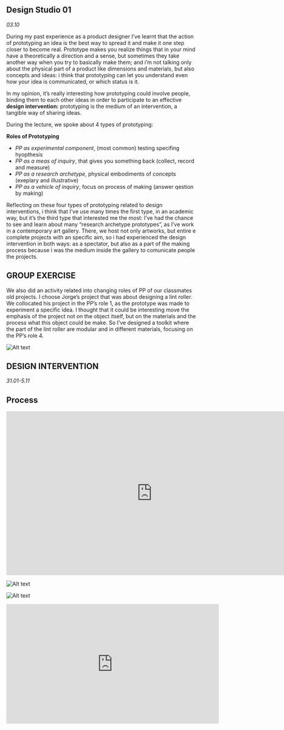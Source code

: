 ## Design Studio 01
*03.10*

During my past experience as a product designer I’ve learnt that the action of prototyping an idea is the best way to spread it and make it one step closer to become real. Prototype makes you realize things that in your mind have a theoretically a direction and a sense, but sometimes they take another way when you try to basically make them; and i’m not talking only about the physical part of a product like dimensions and materials, but also concepts and ideas: i think that prototyping can let you understand even how your idea is communicated, or which status is it. 

In my  opinion, it’s really interesting how prototyping could involve people, binding them to each other ideas in order to participate to an effective **design intervention:** prototyping is the medium of an intervention, a tangible way of sharing ideas.

During the lecture, we spoke about 4 types of prototyping: 

**Roles of Prototyping**

- *PP as experimental component*, (most common) testing specifing hyopthesis
- *PP as a meas of inquiry*, that gives you something back (collect, record and measure)
- *PP as a research archetype*, physical embodiments of concepts (exeplary and illustrative)
- *PP as a vehicle of inquiry*, focus on process of making (answer qestion by making)

Reflecting on these four types of prototyping related to design interventions, i think that I’ve use many times the first type, in an academic way, but it’s the third type that interested me the most: I’ve had the chance to see and learn about many “research archetype prototypes”, as I’ve work in a contemporary art gallery. There, we host not only artworks, but entire e complete projects with an specific aim, so i had experienced the design intervention in both ways: as a spectator, but also as a part of the making process because i was the medium inside the gallery to comunicate people the projects.



## GROUP EXERCISE

We also did an activity related into changing roles of PP of our classmates old projects. I choose Jorge’s project that was about designing a lint roller. We collocated his project in the PP’s role 1, as the prototype was made to experiment a specific idea.
I thought that it could be interesting move the emphasis of the project not on the object itself, but on the materials and the process what this object could be make. So I’ve designed a toolkit where the part of the lint roller are modular and in different materials, focusing on the PP’s role 4.

![Alt text](../images/IMG_2071prova2.gif)

## DESIGN INTERVENTION
*31.01-5.11*
## Process

<iframe width="768" height="432" src="https://miro.com/app/live-embed/uXjVNS9A5Cg=/?moveToViewport=-1723,-927,3487,1784&embedId=443776030871" frameborder="0" scrolling="no" allow="fullscreen; clipboard-read; clipboard-write" allowfullscreen></iframe>

![Alt text](../images/DSFOTO1.png)

![Alt text](../images/DSFOTO2.png)



<iframe 
	width="560" 
	height="315" 
	src="https://www.youtube.com/embed/clqQcb9bE1c?si=BqSqym0PfFbUSNHK" 
	title="YouTube video player" 
	frameborder="0" 
	allow="accelerometer; autoplay; clipboard-write; encrypted-media; gyroscope; picture-in-picture; web-share" 
	allowfullscreen>
</iframe>
